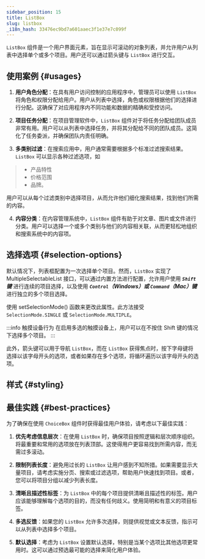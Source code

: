 ```yaml
---
sidebar_position: 15
title: ListBox
slug: listbox
_i18n_hash: 33476ec9bd7a601aaec3f1e37e7c099f
---
```

<DocChip chip='shadow' />
<DocChip chip='name' label="dwc-listbox" />
<DocChip chip='since' label='23.05' />
<JavadocLink type="foundation" location="com/webforj/component/list/ListBox" top='true'/>

<ParentLink parent="List" />

`ListBox` 组件是一个用户界面元素，旨在显示可滚动的对象列表，并允许用户从列表中选择单个或多个项目。用户还可以通过箭头键与 `ListBox` 进行交互。

## 使用案例 {#usages}

1. **用户角色分配**：在具有用户访问控制的应用程序中，管理员可以使用 `ListBox` 将角色和权限分配给用户。用户从列表中选择，角色或权限根据他们的选择进行分配。这确保了对应用程序内不同功能和数据的精确和受控访问。

2. **项目任务分配**：在项目管理软件中，`ListBox` 组件对于将任务分配给团队成员非常有用。用户可以从列表中选择任务，并将其分配给不同的团队成员。这简化了任务委派，并确保团队内责任明确。

3. **多类别过滤**：在搜索应用中，用户通常需要根据多个标准过滤搜索结果。`ListBox` 可以显示各种过滤选项，如 
>- 产品特性
>- 价格范围
>- 品牌。 

  用户可以从每个过滤类别中选择项目，从而允许他们细化搜索结果，找到他们所需的内容。

4. **内容分类**：在内容管理系统中，`ListBox` 组件有助于对文章、图片或文件进行分类。用户可以选择一个或多个类别与他们的内容相关联，从而更轻松地组织和搜索系统中的内容项。

## 选择选项 {#selection-options}

默认情况下，列表框配置为一次选择单个项目。然而，`ListBox` 实现了 <JavadocLink type="foundation" location="com/webforj/component/list/MultipleSelectableList" code='true'>MultipleSelectableList</JavadocLink> 接口，可以通过内置方法进行配置，允许用户使用 ***`Shift` 键*** 进行连续的项目选择，以及使用 ***`Control`（Windows）或 `Command`（Mac）键*** 进行独立的多个项目选择。

使用 <JavadocLink type="foundation" location="com/webforj/component/list/ListBox" code='true' suffix='#setSelectionMode(org.dwcj.component.list.MultipleSelectableList.SelectionMode)'>setSelectionMode()</JavadocLink> 函数来更改此属性。此方法接受 `SelectionMode.SINGLE` 或 `SelectionMode.MULTIPLE`。

:::info 触摸设备行为
在启用多选的触摸设备上，用户可以在不按住 Shift 键的情况下选择多个项目。
:::

此外，箭头键可以用于导航 `ListBox`，而在 `ListBox` 获得焦点时，按下字母键将选择以该字母开头的选项，或者如果存在多个选项，将循环遍历以该字母开头的选项。

<ComponentDemo 
path='/webforj/listboxmultipleselection?' 
javaE='https://raw.githubusercontent.com/webforj/webforj-documentation/refs/heads/main/src/main/java/com/webforj/samples/views/lists/listbox/ListboxMultipleSelectionView.java'
height = '250px'
/>

## 样式 {#styling}

<TableBuilder name="ListBox" />

## 最佳实践 {#best-practices}

为了确保在使用 `ChoiceBox` 组件时获得最佳用户体验，请考虑以下最佳实践：

1. **优先考虑信息层次**：在使用 `ListBox` 时，确保项目按照逻辑和层次顺序组织。将最重要和常用的选项放在列表顶部。这使得用户更容易找到所需内容，而无需过多滚动。

2. **限制列表长度**：避免用过长的 `ListBox` 让用户感到不知所措。如果需要显示大量项目，请考虑实施分页、搜索或过滤选项，帮助用户快速找到项目。或者，您可以将项目分组以减少列表长度。

3. **清晰且描述性标签**：为 `ListBox` 中的每个项目提供清晰且描述性的标签。用户应该能够理解每个选项的目的，而没有任何歧义。使用简明和有意义的项目标签。

4. **多选反馈**：如果您的 `ListBox` 允许多次选择，则提供视觉或文本反馈，指示可以从列表中选择多个项目。

5. **默认选择**：考虑为 `ListBox` 设置默认选择，特别是当某个选项比其他选项更常用时。这可以通过预选最可能的选择来简化用户体验。
